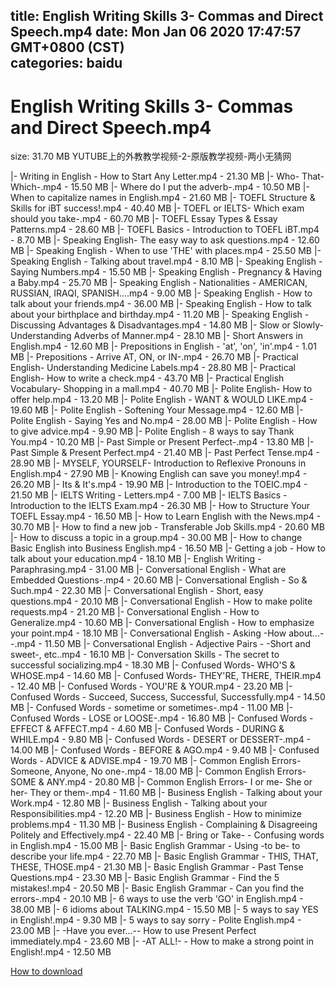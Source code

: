 
title: English Writing Skills 3- Commas and Direct Speech.mp4
date: Mon Jan 06 2020 17:47:57 GMT+0800 (CST)    
categories: baidu
---

# English Writing Skills 3- Commas and Direct Speech.mp4
size: 31.70 MB
 YUTUBE上的外教教学视频-2-原版教学视频-两小无猜网
 
|- Writing in English - How to Start Any Letter.mp4 - 21.30 MB
|- Who- That- Which-.mp4 - 15.50 MB
|- Where do I put the adverb-.mp4 - 10.50 MB
|- When to capitalize names in English.mp4 - 21.60 MB
|- TOEFL Structure & Skills for iBT success!.mp4 - 40.40 MB
|- TOEFL or IELTS- Which exam should you take-.mp4 - 60.70 MB
|- TOEFL Essay Types & Essay Patterns.mp4 - 28.60 MB
|- TOEFL Basics - Introduction to TOEFL iBT.mp4 - 8.70 MB
|- Speaking English- The easy way to ask questions.mp4 - 12.60 MB
|- Speaking English - When to use 'THE' with places.mp4 - 25.50 MB
|- Speaking English - Talking about travel.mp4 - 8.10 MB
|- Speaking English - Saying Numbers.mp4 - 15.50 MB
|- Speaking English - Pregnancy & Having a Baby.mp4 - 25.70 MB
|- Speaking English - Nationalities - AMERICAN, RUSSIAN, IRAQI, SPANISH....mp4 - 9.00 MB
|- Speaking English - How to talk about your friends.mp4 - 36.00 MB
|- Speaking English - How to talk about your birthplace and birthday.mp4 - 11.20 MB
|- Speaking English - Discussing Advantages & Disadvantages.mp4 - 14.80 MB
|- Slow or Slowly- Understanding Adverbs of Manner.mp4 - 28.10 MB
|- Short Answers in English.mp4 - 12.60 MB
|- Prepositions in English - 'at', 'on', 'in'.mp4 - 1.01 MB
|- Prepositions - Arrive AT, ON, or IN-.mp4 - 26.70 MB
|- Practical English- Understanding Medicine Labels.mp4 - 28.80 MB
|- Practical English- How to write a check.mp4 - 43.70 MB
|- Practical English Vocabulary- Shopping in a mall.mp4 - 40.70 MB
|- Polite English- How to offer help.mp4 - 13.20 MB
|- Polite English - WANT & WOULD LIKE.mp4 - 19.60 MB
|- Polite English - Softening Your Message.mp4 - 12.60 MB
|- Polite English - Saying Yes and No.mp4 - 28.00 MB
|- Polite English - How to give advice.mp4 - 9.90 MB
|- Polite English - 8 ways to say Thank You.mp4 - 10.20 MB
|- Past Simple or Present Perfect-.mp4 - 13.80 MB
|- Past Simple & Present Perfect.mp4 - 21.40 MB
|- Past Perfect Tense.mp4 - 28.90 MB
|- MYSELF, YOURSELF- Introduction to Reflexive Pronouns in English.mp4 - 27.90 MB
|- Knowing English can save you money!.mp4 - 26.20 MB
|- Its & It's.mp4 - 19.90 MB
|- Introduction to the TOEIC.mp4 - 21.50 MB
|- IELTS Writing - Letters.mp4 - 7.00 MB
|- IELTS Basics - Introduction to the IELTS Exam.mp4 - 26.30 MB
|- How to Structure Your TOEFL Essay.mp4 - 16.50 MB
|- How to Learn English with the News.mp4 - 30.70 MB
|- How to find a new job - Transferable Job Skills.mp4 - 20.60 MB
|- How to discuss a topic in a group.mp4 - 30.00 MB
|- How to change Basic English into Business English.mp4 - 16.50 MB
|- Getting a job - How to talk about your education.mp4 - 18.10 MB
|- English Writing - Paraphrasing.mp4 - 31.00 MB
|- Conversational English - What are Embedded Questions-.mp4 - 20.60 MB
|- Conversational English - So & Such.mp4 - 22.30 MB
|- Conversational English - Short, easy questions.mp4 - 20.10 MB
|- Conversational English - How to make polite requests.mp4 - 21.20 MB
|- Conversational English - How to Generalize.mp4 - 10.60 MB
|- Conversational English - How to emphasize your point.mp4 - 18.10 MB
|- Conversational English - Asking -How about...--.mp4 - 11.50 MB
|- Conversational English - Adjective Pairs - -Short and sweet-, etc..mp4 - 16.10 MB
|- Conversation Skills - The secret to successful socializing.mp4 - 18.30 MB
|- Confused Words- WHO'S & WHOSE.mp4 - 14.60 MB
|- Confused Words- THEY'RE, THERE, THEIR.mp4 - 12.40 MB
|- Confused Words - YOU'RE & YOUR.mp4 - 23.20 MB
|- Confused Words - Succeed, Success, Successful, Successfully.mp4 - 14.50 MB
|- Confused Words - sometime or sometimes-.mp4 - 11.00 MB
|- Confused Words - LOSE or LOOSE-.mp4 - 16.80 MB
|- Confused Words - EFFECT & AFFECT.mp4 - 4.60 MB
|- Confused Words - DURING & WHILE.mp4 - 9.80 MB
|- Confused Words - DESERT or DESSERT-.mp4 - 14.00 MB
|- Confused Words - BEFORE & AGO.mp4 - 9.40 MB
|- Confused Words - ADVICE & ADVISE.mp4 - 19.70 MB
|- Common English Errors- Someone, Anyone, No one-.mp4 - 18.00 MB
|- Common English Errors- SOME & ANY.mp4 - 20.80 MB
|- Common English Errors- I or me- She or her- They or them-.mp4 - 11.60 MB
|- Business English - Talking about your Work.mp4 - 12.80 MB
|- Business English - Talking about your Responsibilities.mp4 - 12.20 MB
|- Business English - How to minimize problems.mp4 - 11.30 MB
|- Business English - Complaining & Disagreeing Politely and Effectively.mp4 - 22.40 MB
|- Bring or Take- - Confusing words in English.mp4 - 15.00 MB
|- Basic English Grammar - Using -to be- to describe your life.mp4 - 22.70 MB
|- Basic English Grammar - THIS, THAT, THESE, THOSE.mp4 - 21.30 MB
|- Basic English Grammar - Past Tense Questions.mp4 - 23.30 MB
|- Basic English Grammar - Find the 5 mistakes!.mp4 - 20.50 MB
|- Basic English Grammar - Can you find the errors-.mp4 - 20.10 MB
|- 6 ways to use the verb 'GO' in English.mp4 - 38.00 MB
|- 6 idioms about TALKING.mp4 - 15.50 MB
|- 5 ways to say YES in English!.mp4 - 9.30 MB
|- 5 ways to say sorry - Polite English.mp4 - 23.00 MB
|- -Have you ever...-- How to use Present Perfect immediately.mp4 - 23.60 MB
|- -AT ALL!- - How to make a strong point in English!.mp4 - 12.50 MB

[How to download](https://bpcam.bemobtrk.com/go/2ceec3aa-1ca2-46d6-b9ff-aaa5c184517c?jno=4524)